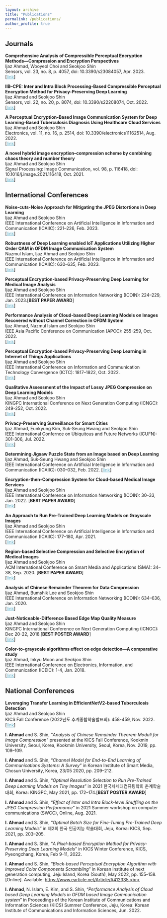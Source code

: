 ```yaml
---
layout: archive
title: "Publications"
permalink: /publications/
author_profile: true
---
```


<h2>Journals</h2>

<b>Comprehensive Analysis of Compressible Perceptual Encryption Methods—Compression and Encryption Perspectives</b><br>
Ijaz Ahmad, Wooyeol Choi and Seokjoo Shin<br>
Sensors, vol. 23, no. 8, p. 4057, doi: 10.3390/s23084057, Apr. 2023. <br>
[<a href="https://www.mdpi.com/1424-8220/23/8/4057" target="_blank" style="color:#64B2CB">link</a>]<br>

<b>IIB–CPE: Inter and Intra Block Processing-Based Compressible Perceptual Encryption Method for Privacy-Preserving Deep Learning</b><br>
Ijaz Ahmad and Seokjoo Shin<br>
Sensors, vol. 22, no. 20, p. 8074, doi: 10.3390/s22208074, Oct. 2022. <br>
[<a href="https://www.mdpi.com/1424-8220/22/20/8074" target="_blank" style="color:#64B2CB">link</a>]<br>

<b>A Perceptual Encryption-Based Image Communication System for Deep Learning-Based Tuberculosis Diagnosis Using Healthcare Cloud Services</b> <br>
Ijaz Ahmad and Seokjoo Shin<br>
Electronics, vol. 11, no. 16, p. 2514, doi: 10.3390/electronics11162514, Aug. 2022. <br>
[<a href="https://www.mdpi.com/2079-9292/11/16/2514" target="_blank" style="color:#64B2CB">link</a>]<br>

<b>A novel hybrid image encryption–compression scheme by combining chaos theory and number theory</b><br>
Ijaz Ahmad and Seokjoo Shin<br>
Signal Processing: Image Communication, vol. 98, p. 116418, doi: 10.1016/j.image.2021.116418, Oct. 2021. <br>
[<a href="https://www.sciencedirect.com/science/article/abs/pii/S0923596521001983" target="_blank" style="color:#64B2CB">link</a>]<br>


<h2>International Conferences</h2>

<b>Noise-cuts-Noise Approach for Mitigating the JPEG Distortions in Deep Learning</b><br>
Ijaz Ahmad and Seokjoo Shin <br>
IEEE International Conference on Artificial Intelligence in Information and Communication (ICAIIC): 221–226, Feb. 2023. <br>
[<a href="https://ieeexplore.ieee.org/document/10067012" target="_blank" style="color:#64B2CB">link</a>]<br>

<b>Robustness of Deep Learning enabled IoT Applications Utilizing Higher Order QAM in OFDM Image Communication System</b><br>
Nazmul Islam, Ijaz Ahmad and Seokjoo Shin <br>
IEEE International Conference on Artificial Intelligence in Information and Communication (ICAIIC): 630–635, Feb. 2023. <br>
[<a href="https://ieeexplore.ieee.org/document/10067100" target="_blank" style="color:#64B2CB">link</a>]<br>

<b>Perceptual Encryption-based Privacy-Preserving Deep Learning for Medical Image Analysis</b><br>
Ijaz Ahmad and Seokjoo Shin <br>
IEEE International Conference on Information Networking (ICOIN): 224–229, Jan. 2023.[<b>BEST PAPER AWARD</b>]<br>
[<a href="https://ieeexplore.ieee.org/document/10048970" target="_blank" style="color:#64B2CB">link</a>]<br>

<b>Performance Analysis of Cloud-based Deep Learning Models on Images Recovered without Channel Correction in OFDM System</b><br>
Ijaz Ahmad, Nazmul Islam and Seokjoo Shin <br>
IEEE Asia Pacific Conference on Communication (APCC): 255-259, Oct. 2022. <br>
[<a href="https://ieeexplore.ieee.org/abstract/document/9943691" target="_blank" style="color:#64B2CB">link</a>]<br>

<b>Perceptual Encryption-based Privacy-Preserving Deep Learning in Internet of Things Applications</b><br>
Ijaz Ahmad and Seokjoo Shin <br>
IEEE International Conference on Information and Communication Technology Convergence (ICTC): 1817–1822, Oct. 2022. <br>
[<a href="https://ieeexplore.ieee.org/document/9952589" target="_blank" style="color:#64B2CB">link</a>]<br>

<b>Qualitative Assessment of the Impact of Lossy JPEG Compression on Deep Learning Models</b><br>
Ijaz Ahmad and Seokjoo Shin <br>
KINGPC International Conference on Next Generation Computing (ICNGC): 249-252, Oct. 2022. <br>
[<a href="https://www.earticle.net/Article/A419789" target="_blank" style="color:#64B2CB">link</a>]<br>

<b>Privacy-Preserving Surveillance for Smart Cities</b><br>
Ijaz Ahmad, Eunkyung Kim, Suk-Seung Hwang and Seokjoo Shin <br>
IEEE International Confernce on Ubiquitous and Future Networks (ICUFN): 301-306, Jul. 2022. <br>
[<a href="https://ieeexplore.ieee.org/document/9829680" target="_blank" style="color:#64B2CB">link</a>]<br>

<b>Determining Jigsaw Puzzle State from an Image based on Deep Learning</b><br>
Ijaz Ahmad, Suk-Seung Hwang and Seokjoo Shin <br>
IEEE International Conference on Artificial Intelligence in Information and Communication (ICAIIC): 030–032, Feb. 2022. 
[<a href="https://ieeexplore.ieee.org/document/9722672" target="_blank" style="color:#64B2CB">link</a>]<br>

<b>Encryption-then-Compression System for Cloud-based Medical Image Services</b><br>
Ijaz Ahmad and Seokjoo Shin <br>
IEEE International Conference on Information Networking (ICOIN): 30–33, Jan. 2022. [<b>BEST PAPER AWARD</b>]<br>
[<a href="https://ieeexplore.ieee.org/document/9687214" target="_blank" style="color:#64B2CB">link</a>]<br>

<b>An Approach to Run Pre-Trained Deep Learning Models on Grayscale Images</b><br>
Ijaz Ahmad and Seokjoo Shin <br>
IEEE International Conference on Artificial Intelligence in Information and Communication (ICAIIC): 177–180, Apr. 2021.<br>
[<a href="https://ieeexplore.ieee.org/document/9415275" target="_blank" style="color:#64B2CB">link</a>]<br>

<b>Region-based Selective Compression and Selective Encryption of Medical Images</b><br>
Ijaz Ahmad and Seokjoo Shin <br>
ACM International Conference on Smart Media and Applications (SMA): 34–38, Sep. 2020. [<b>BEST PAPER AWARD</b>] <br>
[<a href="https://dl.acm.org/doi/fullHtml/10.1145/3426020.3426027" target="_blank" style="color:#64B2CB">link</a>]<br>

<b>Analysis of Chinese Remainder Theorem for Data Compression</b><br>
Ijaz Ahmad, Bumshik Lee and Seokjoo Shin <br>
IEEE International Conference on Information Networking (ICOIN): 634–636, Jan. 2020.<br>
[<a href="https://ieeexplore.ieee.org/document/9016442" target="_blank" style="color:#64B2CB">link</a>]<br>

<b>Just-Noticeable-Difference Based Edge Map Quality Measure</b><br>
Ijaz Ahmad and Seokjoo Shin <br>
KINGPC International Conference on Next Generation Computing (ICNGC): Dec 20-22, 2018.[<b>BEST POSTER AWARD</b>]<br>
[<a href="https://arxiv.org/abs/2204.03155" target="_blank" style="color:#64B2CB">link</a>]<br>

<b>Color-to-grayscale algorithms effect on edge detection—A comparative study</b><br>
Ijaz Ahmad, Inkyu Moon and Seokjoo Shin <br>
IEEE International Conference on Electronics, Information, and Communication (ICEIC): 1-4, Jan. 2018.<br>
[<a href="https://ieeexplore.ieee.org/abstract/document/8330719" target="_blank" style="color:#64B2CB">link</a>]<br>














<h2>National Conferences</h2>

<b>Leveraging Transfer Learning in EfficientNetV2-based Tuberculosis Detection</b><br>
Ijaz Ahmad and Seokjoo Shin <br>
KICS Fall Conference (2022년도 추계종합학술발표회): 458-459, Nov. 2022. <br>
[<a href="https://www.dbpia.co.kr/Journal/articleDetail?nodeId=NODE11197142" target="_blank" style="color:#64B2CB">link</a>]<br>

<b>I. Ahmad</b> and S. Shin, “<i>Analysis of Chinese Remainder Theorem Moduli for Image Compression</i>” presented at the KICS Fall Conference, Kookmin University, Seoul, Korea, Kookmin University, Seoul, Korea, Nov. 2019, pp. 108–109.<br>

<b>I. Ahmad</b> and S. Shin, “<i>Channel Model for End-to-End Learning of Communications Systems: A Survey</i>” in Korean Institute of Smart Media, Chosun University, Korea, 23/05 2020, pp. 209–212.<br>

<b>I. Ahmad</b> and S. Shin, “<i>Optimal Resolution Selection to Run Pre-Trained Deep Learning Models on Tiny Images</i>” in 2021 한국차세대컴퓨팅학회 춘계학술대회, Korea: KINGPC, May 2021, pp. 172–174.[<b>BEST POSTER AWARD</b>]<br>

<b>I. Ahmad</b> and S. Shin, “<i>Effect of Inter and Intra Block-level Shuffling on the JPEG Compression Performance</i>” in 2021 Summer workshop on computer communications (SWCC), Online, Aug. 2021.<br>

<b>I. Ahmad</b> and S. Shin, “<i>Optimal Batch Size for Fine-Tuning Pre-Trained Deep Learning Models</i>” in 제2회 한국 인공지능 학술대회, Jeju, Korea: KICS, Sep. 2021, pp. 203–205.<br>

<b>I. Ahmad</b> and S. Shin, “<i>A Pixel-based Encryption Method for Privacy-Preserving Deep Learning Models</i>” in KICS Winter Conference, KICS, Pyeongchang, Korea, Feb 9-11, 2022.<br>

<b>I. Ahmad</b> and S. Shin, “<i>Block-based Perceptual Encryption Algorithm with Improved Color Components Scrambling</i>” in Korean institute of next generation computing, Jeju Island, Korea (South), May 2022, pp. 155–158. [Online]. Available: https://www.earticle.net/Article/A412335.<br>

<b>I. Ahmad</b>, N. Islam, E. Kim, and S. Shin, “<i>Performance Analysis of Cloud based Deep Learning Models in OFDM based Image Communication system</i>” in Proceedings of the Korean Institute of Communications and Information Sciences (KICS) Summer Conference, Jeju, Korea: Korean Institute of Communications and Information Sciences, Jun. 2022.<br>